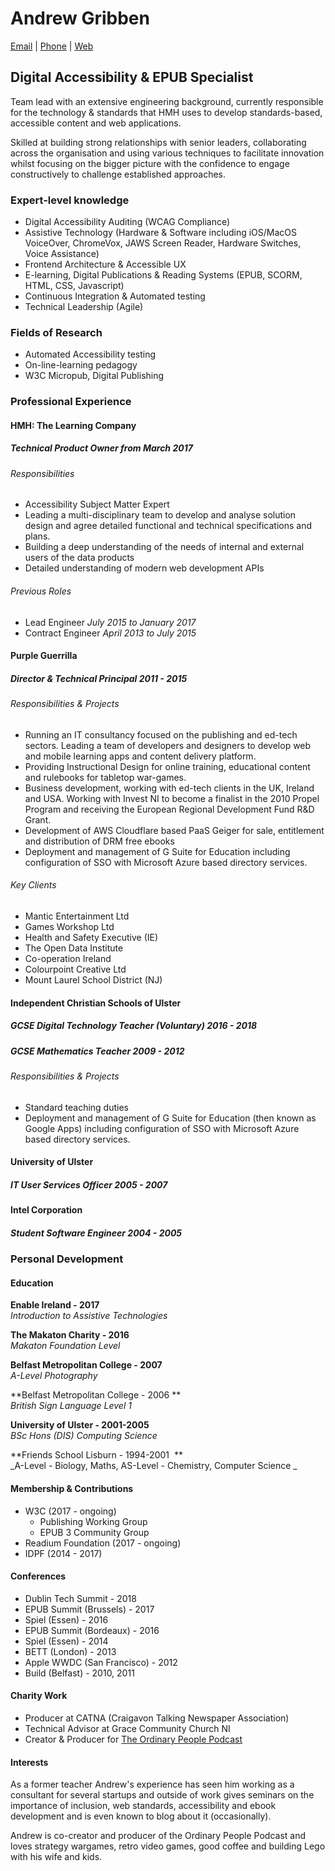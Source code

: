 # Andrew Gribben
[Email](mailto:andrew@grib.co) | [Phone](tel:00447881693224) | [Web](http://grib.co)

## Digital Accessibility & EPUB Specialist
Team lead with an extensive engineering background, currently responsible for the technology & standards that HMH uses to develop standards-based, accessible content and web applications.

Skilled at building strong relationships with senior leaders, collaborating across the organisation and using various techniques to facilitate innovation whilst focusing on the bigger picture with the confidence to engage constructively to challenge established approaches.

### Expert-level knowledge
- Digital Accessibility Auditing (WCAG Compliance)
- Assistive Technology (Hardware & Software including iOS/MacOS VoiceOver, ChromeVox, JAWS Screen Reader, Hardware Switches, Voice Assistance)
- Frontend Architecture & Accessible UX
- E-learning, Digital Publications & Reading Systems (EPUB, SCORM, HTML, CSS, Javascript)
- Continuous Integration & Automated testing
- Technical Leadership (Agile)

### Fields of Research
  - Automated Accessibility testing
  - On-line-learning pedagogy
  - W3C Micropub, Digital Publishing

### Professional Experience
#### HMH: The Learning Company
##### Technical Product Owner _from March 2017_
###### Responsibilities
- Accessibility Subject Matter Expert
- Leading a multi-disciplinary team to develop and analyse solution design and agree detailed functional and technical specifications and plans.
- Building a deep understanding of the needs of internal and external users of the data products 
- Detailed understanding of modern web development APIs

###### Previous Roles
- Lead Engineer  _July 2015 to January 2017_
- Contract Engineer _April 2013 to July 2015_

#### Purple Guerrilla
##### Director & Technical Principal _2011 - 2015_
###### Responsibilities & Projects
  - Running an IT consultancy focused on the publishing and ed-tech sectors. Leading a team of developers and designers to develop web and mobile learning apps and content delivery platform.
  - Providing Instructional Design for online training, educational content and rulebooks for tabletop war-games.
  - Business development, working with ed-tech clients in the UK, Ireland and USA. Working with Invest NI to become a finalist in the 2010 Propel Program and receiving the European Regional Development Fund R&D Grant.
- Development of AWS Cloudflare based PaaS Geiger for sale, entitlement and distribution of DRM free ebooks
- Deployment and management of G Suite for Education including configuration of SSO with Microsoft Azure based directory services.

###### Key Clients
  - Mantic Entertainment Ltd
  - Games Workshop Ltd
  - Health and Safety Executive (IE)
  - The Open Data Institute
  - Co-operation Ireland
  - Colourpoint Creative Ltd
  - Mount Laurel School District (NJ)

#### Independent Christian Schools of Ulster
##### GCSE Digital Technology Teacher (Voluntary) _2016 - 2018_
##### GCSE Mathematics Teacher _2009 - 2012_

###### Responsibilities & Projects
- Standard teaching duties
- Deployment and management of G Suite for Education (then known as Google Apps) including configuration of SSO with Microsoft Azure based directory services.

#### University of Ulster
##### IT User Services Officer _2005 - 2007_

#### Intel Corporation
##### Student Software Engineer _2004 - 2005_

### Personal Development
#### Education
**Enable Ireland - 2017**  
_Introduction to Assistive Technologies_

**The Makaton Charity - 2016**  
_Makaton Foundation Level_

**Belfast Metropolitan College - 2007**  
_A-Level Photography_

**Belfast Metropolitan College - 2006 **  
_British Sign Language Level 1_

**University of Ulster - 2001-2005**  
_BSc Hons (DIS) Computing Science_

**Friends School Lisburn - 1994-2001  **  
_A-Level - Biology, Maths, AS-Level - Chemistry, Computer Science _

#### Membership & Contributions
  - W3C (2017 - ongoing)
	* Publishing Working Group
	* EPUB 3 Community Group
  - Readium Foundation (2017 - ongoing)
  - IDPF (2014 - 2017)

#### Conferences
  - Dublin Tech Summit - 2018
  - EPUB Summit (Brussels) - 2017
  - Spiel (Essen) - 2016
  - EPUB Summit (Bordeaux) - 2016
  - Spiel (Essen) - 2014
  - BETT (London) - 2013
  - Apple WWDC (San Francisco) - 2012
  - Build (Belfast) - 2010, 2011

#### Charity Work
  - Producer at CATNA (Craigavon Talking Newspaper Association)
  - Technical Advisor at Grace Community Church NI
  - Creator & Producer for [The Ordinary People Podcast](http://ordinarypodcast.com)

#### Interests
As a former teacher Andrew's experience has seen him working as a consultant for several startups and outside of work gives seminars on the importance of inclusion, web standards, accessibility and ebook development and is even known to blog about it (occasionally).

Andrew is co-creator and producer of the Ordinary People Podcast and loves strategy wargames, retro video games, good coffee and building Lego with his wife and kids. 